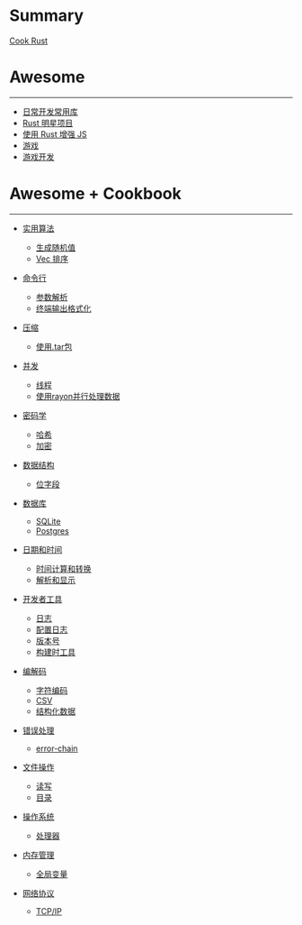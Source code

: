 # Summary

[Cook Rust](about.md)

# Awesome
---
- [日常开发常用库](daily-dev.md)
- [Rust 明星项目](superstar.md)
- [使用 Rust 增强 JS](empowering-js.md)
- [游戏](games.md)
- [游戏开发](gamedev.md)

  
# Awesome + Cookbook
---
- [实用算法](algos/awesome.md)
  - [生成随机值](algos/randomness.md)
  - [Vec 排序](algos/sorting.md)

- [命令行](cmd/awesome.md)
  - [参数解析](cmd/parsing.md)
  - [终端输出格式化](cmd/ansi.md)


- [压缩]()
  - [使用.tar包](compression/tar.md)


- [并发]()
  - [线程](cocurrency/threads.md)
  - [使用rayon并行处理数据](cocurrency/parallel.md)


- [密码学]()
  - [哈希](cryptography/hashing.md)
  - [加密](cryptography/encryption.md)


- [数据结构]()
  - [位字段](datastructures/bitfield.md)


- [数据库]()
  - [SQLite](database/sqlite.md)
  - [Postgres](database/postgres.md)


- [日期和时间]()
  - [时间计算和转换](datetime/duration.md)
  - [解析和显示](datetime/parsing.md)


- [开发者工具]()
  - [日志](devtools/log.md)
  - [配置日志](devtools/config-log.md)
  - [版本号](devtools/version.md)
  - [构建时工具](devtools/build-tools.md)


- [编解码]()
  - [字符编码](encoding/strings.md)
  - [CSV](encoding/csv.md)
  - [结构化数据](encoding/structured.md)


- [错误处理]()
  - [error-chain](errors/error-chain.md)


- [文件操作]()
  - [读写](files/read-write.md)
  - [目录](files/dir.md)


- [操作系统](os/awesome.md)
  - [处理器](os/processor.md)


- [内存管理]()
  - [全局变量](memory/global-vars.md)


- [网络协议]()
  - [TCP/IP](protocols/tcpip.md)

